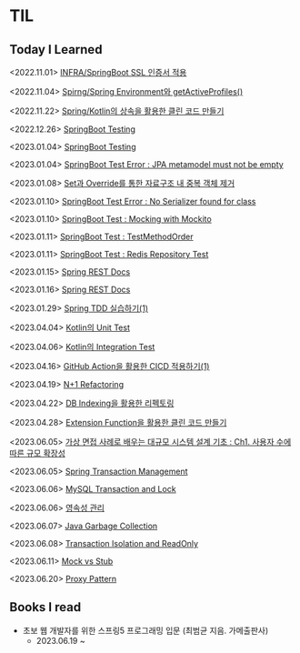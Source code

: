 # TIL

## Today I Learned
<2022.11.01> [INFRA/SpringBoot SSL 인증서 적용](https://github.com/hwanld/TIL/blob/main/Infra/Springboot%20SSL%20%EC%9D%B8%EC%A6%9D%EC%84%9C%20%EC%A0%81%EC%9A%A9%ED%95%98%EA%B8%B0.md) <br>

<2022.11.04> [Spirng/Spring Environment와 getActiveProfiles()](https://github.com/hwanld/TIL/blob/main/Spring/Kotlin/Spring%20Environment%EC%99%80%20getActiveProfiles().md)<br>

<2022.11.22> [Spring/Kotlin의 상속을 활용한 클린 코드 만들기](https://github.com/hwanld/TIL/blob/main/Spring/Kotlin/Kotlin%EC%9D%98%20%EC%83%81%EC%86%8D%EC%9D%84%20%ED%99%9C%EC%9A%A9%ED%95%9C%20%ED%81%B4%EB%A6%B0%20%EC%BD%94%EB%93%9C%20%EB%A7%8C%EB%93%A4%EA%B8%B0.md)<br>

<2022.12.26> [SpringBoot Testing](https://github.com/hwanld/TIL/blob/main/Spring/Java/Test/SpringBoot%20Test.md)<br>

<2023.01.04> [SpringBoot Testing](https://github.com/hwanld/TIL/blob/main/Spring/Java/Test/SpringBoot%20Test.md) <br>

<2023.01.04> [SpringBoot Test Error : JPA metamodel must not be empty](https://github.com/hwanld/TIL/blob/main/Spring/Java/Test/SpringBoot%20Test%20Error%20%3A%20JPA%20metamodel%20must%20not%20be%20empty.md) <br>

<2023.01.08> [Set과 Override를 통한 자료구조 내 중복 객체 제거](https://github.com/hwanld/TIL/blob/main/Spring/Kotlin/Set%EA%B3%BC%20Override%EB%A5%BC%20%ED%86%B5%ED%95%9C%20%EC%9E%90%EB%A3%8C%EA%B5%AC%EC%A1%B0%20%EB%82%B4%20%EC%A4%91%EB%B3%B5%20%EA%B0%9D%EC%B2%B4%20%EC%A0%9C%EA%B1%B0.md) <br>

<2023.01.10> [SpringBoot Test Error : No Serializer found for class](https://github.com/hwanld/TIL/blob/main/Spring/Java/Test/SpringBoot%20Test%20Error%20%3A%20No%20Serializer%20found%20for%20class.md) <br>

<2023.01.10> [SpringBoot Test : Mocking with Mockito](https://github.com/hwanld/TIL/blob/main/Spring/Java/Test/SpringBoot%20Test%20%3A%20Mocking%20with%20Mockito.md) <br>

<2023.01.11> [SpringBoot Test : TestMethodOrder](https://github.com/hwanld/TIL/blob/main/Spring/Java/Test/SpringBoot%20Test%20%3A%20TestMethodOrder.md)<br>

<2023.01.11> [SpringBoot Test : Redis Repository Test](https://github.com/hwanld/TIL/blob/main/Spring/Java/Test/SpringBoot%20Test%20%3A%20Redis%20Repository%20Test.md)<br>

<2023.01.15> [Spring REST Docs](https://github.com/hwanld/TIL/blob/main/Spring/Java/Test/Spring%20REST%20Docs.md)<br>

<2023.01.16> [Spring REST Docs](https://github.com/hwanld/TIL/blob/main/Spring/Java/Test/Spring%20REST%20Docs.md) <br>

<2023.01.29> [Spring TDD 실습하기(1)](https://github.com/hwanld/TIL/blob/main/Spring/Java/Test/Spring%20TDD%20%EC%8B%A4%EC%8A%B5%ED%95%98%EA%B8%B0(1).md)<br>

<2023.04.04> [Kotlin의 Unit Test](https://github.com/hwanld/TIL/blob/main/Spring/Kotlin/Test/Kotlin%EC%9D%98%20Unit%20Test.md) <br>

<2023.04.06> [Kotlin의 Integration Test](https://github.com/hwanld/TIL/blob/main/Spring/Kotlin/Test/Kotlin%EC%9D%98%20Integration%20Test.md) <br>

<2023.04.16> [GitHub Action을 활용한 CICD 적용하기(1)](https://github.com/hwanld/TIL/blob/main/Infra/GitHub%20Action%EC%9D%84%20%ED%99%9C%EC%9A%A9%ED%95%9C%20CICD%20%EC%A0%81%EC%9A%A9%ED%95%98%EA%B8%B0(1).md) <br>

<2023.04.19> [N+1 Refactoring](https://github.com/hwanld/TIL/blob/main/Spring/N%2B1%20Refactoring.md) <br>

<2023.04.22> [DB Indexing을 활용한 리펙토링](https://github.com/hwanld/TIL/blob/main/Spring/DB%20Indexing%EC%9D%84%20%ED%99%9C%EC%9A%A9%ED%95%9C%20%EB%A6%AC%ED%8E%99%ED%86%A0%EB%A7%81.md) <br>

<2023.04.28> [Extension Function을 활용한 클린 코드 만들기](https://github.com/hwanld/TIL/blob/main/Spring/Kotlin/Extension%20Function%EC%9D%84%20%ED%99%9C%EC%9A%A9%ED%95%9C%20%ED%81%B4%EB%A6%B0%20%EC%BD%94%EB%93%9C%20%EB%A7%8C%EB%93%A4%EA%B8%B0.md)

<2023.06.05> [가상 면접 사례로 배우는 대규모 시스템 설계 기초 : Ch1. 사용자 수에 따른 규모 확장성](https://github.com/hwanld/TIL/blob/main/Books/%EA%B0%80%EC%83%81%20%EB%A9%B4%EC%A0%91%20%EC%82%AC%EB%A1%80%EB%A1%9C%20%EB%B0%B0%EC%9A%B0%EB%8A%94%20%EB%8C%80%EA%B7%9C%EB%AA%A8%20%EC%8B%9C%EC%8A%A4%ED%85%9C%20%EC%84%A4%EA%B3%84%20%EA%B8%B0%EC%B4%88/Ch1.%20%EC%82%AC%EC%9A%A9%EC%9E%90%20%EC%88%98%EC%97%90%20%EB%94%B0%EB%A5%B8%20%EA%B7%9C%EB%AA%A8%20%ED%99%95%EC%9E%A5%EC%84%B1(1).md)

<2023.06.05> [Spring Transaction Management](https://github.com/hwanld/TIL/blob/main/Spring/Spring%20Transaction%20Management.md)

<2023.06.06> [MySQL Transaction and Lock](https://github.com/hwanld/TIL/blob/main/Database/MySQL%20Transaction%20and%20Lock.md)

<2023.06.06> [영속성 관리](https://github.com/hwanld/TIL/blob/main/Spring/%EC%98%81%EC%86%8D%EC%84%B1%20%EA%B4%80%EB%A6%AC.md)

<2023.06.07> [Java Garbage Collection](https://github.com/hwanld/TIL/blob/main/Spring/Java/Java%20Garbage%20Collection.md)

<2023.06.08> [Transaction Isolation and ReadOnly](https://github.com/hwanld/TIL/blob/main/Spring/Transaction%20Isolation%20and%20ReadOnly.md)

<2023.06.11> [Mock vs Stub](https://github.com/hwanld/TIL/blob/main/Spring/Java/Test/Mock%20vs%20Stub.md) <br> 

<2023.06.20> [Proxy Pattern](https://github.com/hwanld/TIL/blob/main/Spring/Java/Proxy%20Pattern.md) <br>


## Books I read
* 초보 웹 개발자를 위한 스프링5 프로그래밍 입문 (최범균 지음. 가메출판사) <br>
  * 2023.06.19 ~